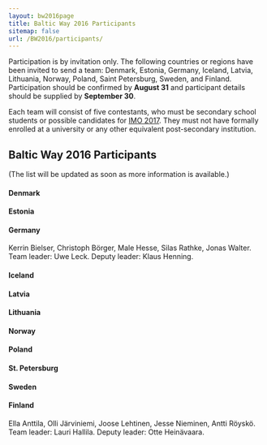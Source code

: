 ```yaml
---
layout: bw2016page
title: Baltic Way 2016 Participants
sitemap: false
url: /BW2016/participants/
---
```


Participation is by invitation only.
The following countries or regions have been invited
to send a team:
Denmark, Estonia, Germany, Iceland, Latvia, Lithuania, 
Norway, Poland, Saint Petersburg, Sweden, and Finland.
Participation should be confirmed by **August 31** and
participant details should be supplied by **September 30**.

Each team will consist of five contestants, who 
must be secondary school students or possible candidates for 
[IMO 2017](http://www.imo2017.org.br/).
They must not have formally enrolled at a university or 
any other equivalent post-secondary institution. 

<h2>Baltic Way 2016 Participants</h2>

(The list will be updated as soon as more information is available.)

<h4>Denmark</h4>

<h4>Estonia</h4>

<h4>Germany</h4>

Kerrin Bielser,  Christoph Börger,  Male Hesse,  Silas Rathke,  Jonas Walter. Team leader: Uwe Leck. Deputy leader: Klaus Henning.

<h4>Iceland</h4>

<h4>Latvia</h4>

<h4>Lithuania</h4>

<h4>Norway</h4>

<h4>Poland</h4>

<h4>St. Petersburg</h4>

<h4>Sweden</h4>

<h4>Finland</h4>

Ella Anttila, Olli Järviniemi, Joose Lehtinen, Jesse Nieminen, Antti Röyskö. Team leader: Lauri Hallila. Deputy leader: Otte Heinävaara.
